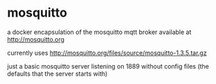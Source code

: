 mosquitto
=========

a docker encapsulation of the mosquitto mqtt broker available at  http://mosquitto.org

currently uses http://mosquitto.org/files/source/mosquitto-1.3.5.tar.gz

just a basic mosquitto server listening on 1889 without config files (the defaults that the server starts with)
